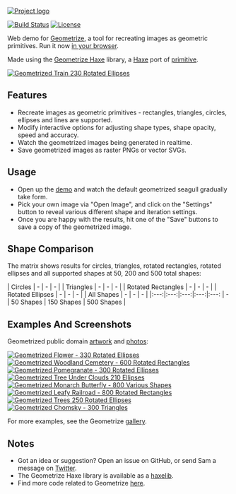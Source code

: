 [![Project logo](https://github.com/Tw1ddle/geometrize-haxe-web/blob/master/screenshots/logo.png?raw=true "Geometrize Haxe Project logo")](http://www.geometrize.co.uk/)

[![Build Status](https://img.shields.io/travis/Tw1ddle/geometrize-haxe-web.svg?style=flat-square)](https://travis-ci.org/Tw1ddle/geometrize-haxe-web)
[![License](http://img.shields.io/:license-mit-blue.svg?style=flat-square)](https://github.com/Tw1ddle/geometrize-haxe-web/blob/master/LICENSE)

Web demo for [Geometrize](http://www.geometrize.co.uk/), a tool for recreating images as geometric primitives. Run it now [in your browser](http://www.samcodes.co.uk/project/geometrize-haxe-web/).

Made using the [Geometrize Haxe](https://github.com/Tw1ddle/geometrize-haxe) library, a [Haxe](https://haxe.org/) port of [primitive](https://github.com/fogleman/primitive).

[![Geometrized Train 230 Rotated Ellipses](https://github.com/Tw1ddle/geometrize-haxe/blob/master/screenshots/train.png?raw=true "Train - 230 Rotated Ellipses")](http://www.geometrize.co.uk/)

## Features
* Recreate images as geometric primitives - rectangles, triangles, circles, ellipses and lines are supported.
* Modify interactive options for adjusting shape types, shape opacity, speed and accuracy.
* Watch the geometrized images being generated in realtime.
* Save geometrized images as raster PNGs or vector SVGs.

## Usage

* Open up the [demo](http://www.samcodes.co.uk/project/geometrize-haxe-web/) and watch the default geometrized seagull gradually take form.
* Pick your own image via "Open Image", and click on the "Settings" button to reveal various different shape and iteration settings.
* Once you are happy with the results, hit one of the "Save" buttons to save a copy of the geometrized image.

## Shape Comparison

The matrix shows results for circles, triangles, rotated rectangles, rotated ellipses and all supported shapes at 50, 200 and 500 total shapes:

| Circles            | - | - | - |
| Triangles          | - | - | - |
| Rotated Rectangles | - | - | - |
| Rotated Ellipses   | - | - | - |
| All Shapes         | - | - | - |
|:---:|:---:|:---:|:---:|:---:
| - | 50 Shapes | 150 Shapes | 500 Shapes |

## Examples And Screenshots

Geometrized public domain [artwork](https://commons.wikimedia.org/wiki/Category:Paintings_by_painter) and [photos](https://www.pexels.com/public-domain-images/):

[![Geometrized Flower - 330 Rotated Ellipses](https://github.com/Tw1ddle/geometrize-haxe-web/blob/master/screenshots/flower.png?raw=true "Flower - 330 Rotated Ellipses")](http://www.geometrize.co.uk/)
[![Geometrized Woodland Cemetery - 600 Rotated Rectangles](https://github.com/Tw1ddle/geometrize-haxe-web/blob/master/screenshots/woodland_cemetery.png?raw=true "Woodland Cemetery - 600 Rotated Rectangles")](http://www.geometrize.co.uk/)
[![Geometrized Pomegranate - 300 Rotated Ellipses](https://github.com/Tw1ddle/geometrize-haxe-web/blob/master/screenshots/pomegranate.png?raw=true "Pomegranate - 300 Rotated Ellipses")](http://www.geometrize.co.uk/)
[![Geometrized Tree Under Clouds 210 Ellipses](https://github.com/Tw1ddle/geometrize-haxe/blob/master/screenshots/tree_under_clouds.png?raw=true "Tree Under Clouds - 210 Ellipses")](http://www.geometrize.co.uk/)
[![Geometrized Monarch Butterfly - 800 Various Shapes](https://github.com/Tw1ddle/geometrize-haxe-web/blob/master/screenshots/monarch_butterfly.png?raw=true "Monarch Butterfly - 800 Various Shapes")](http://www.geometrize.co.uk/)
[![Geometrized Leafy Railroad - 800 Rotated Rectangles](https://github.com/Tw1ddle/geometrize-haxe-web/blob/master/screenshots/leafy_railroad.png?raw=true "Leafy Railroad - 800 Rotated Rectangles")](http://www.geometrize.co.uk/)
[![Geometrized Trees 250 Rotated Ellipses](https://github.com/Tw1ddle/geometrize-haxe/blob/master/screenshots/trees.png?raw=true "Trees - 250 Rotated Ellipses")](http://www.geometrize.co.uk/)
[![Geometrized Chomsky - 300 Triangles](https://github.com/Tw1ddle/geometrize-haxe-web/blob/master/screenshots/chomsky.png?raw=true "Noam Chomsky - 300 Triangles")](http://www.geometrize.co.uk/)

For more examples, see the Geometrize [gallery](http://gallery.geometrize.co.uk/).

## Notes
* Got an idea or suggestion? Open an issue on GitHub, or send Sam a message on [Twitter](https://twitter.com/Sam_Twidale).
* The Geometrize Haxe library is available as a [haxelib](https://lib.haxe.org/p/geometrize-haxe).
* Find more code related to Geometrize [here](http://resources.geometrize.co.uk/).